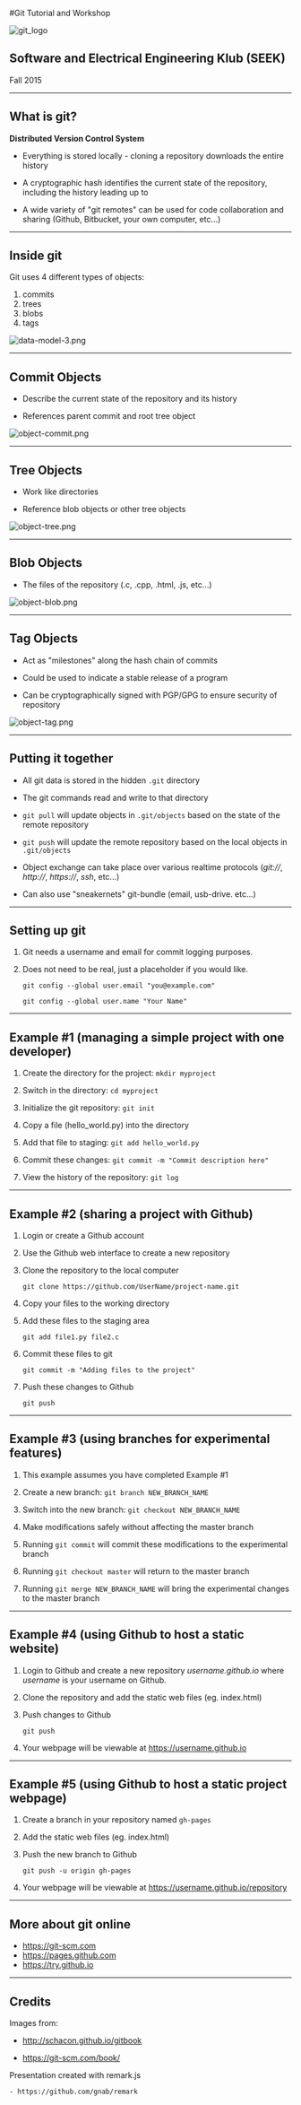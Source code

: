 #Git Tutorial and Workshop

![git_logo](git_logo.png)

Software and Electrical Engineering Klub (SEEK)
-----------------------------------------------

Fall 2015

---

What is git?
------------

**Distributed Version Control System**

- Everything is stored locally - cloning a repository downloads the entire history

- A cryptographic hash identifies the current state of the repository, including the history leading up to

- A wide variety of "git remotes" can be used for code collaboration and sharing (Github, Bitbucket, your own computer, etc...)


---

Inside git
----------

Git uses 4 different types of objects:

1. commits
2. trees
3. blobs
4. tags

![data-model-3.png](data-model-3.png)

---

Commit Objects
--------------

- Describe the current state of the repository and its history

- References parent commit and root tree object

![object-commit.png](object-commit.png)

---

Tree Objects
------------

- Work like directories

- Reference blob objects or other tree objects

![object-tree.png](object-tree.png)

---

Blob Objects
------------

- The files of the repository (.c, .cpp, .html, .js, etc...)

![object-blob.png](object-blob.png)

---

Tag Objects
-----------

- Act as "milestones" along the hash chain of commits

- Could be used to indicate a stable release of a program

- Can be cryptographically signed with PGP/GPG to ensure security of repository

![object-tag.png](object-tag.png)

---

Putting it together
-------------------

- All git data is stored in the hidden `.git` directory

- The git commands read and write to that directory

- `git pull` will update objects in `.git/objects` based on the state of the remote repository

- `git push` will update the remote repository based on the local objects in `.git/objects`

- Object exchange can take place over various realtime protocols (*git://*, *http://*, *https://*, *ssh*, etc...)

- Can also use "sneakernets" git-bundle (email, usb-drive. etc...)


---

Setting up git
--------------

1. Git needs a username and email for commit logging purposes.
2. Does not need to be real, just a placeholder if you would like.

	`git config --global user.email "you@example.com"`

	`git config --global user.name "Your Name"`

---

Example #1 (managing a simple project with one developer)
---------------------------------------------------------

1. Create the directory for the project:	`mkdir myproject`

2. Switch in the directory:			 `cd myproject`

3. Initialize the git repository:		`git init`

4. Copy a file (hello_world.py) into the directory

5. Add that file to staging:		 `git add hello_world.py`

6. Commit these changes:		`git commit -m "Commit description here"`

7. View the history of the repository:		 `git log`


	
---


Example #2 (sharing a project with Github)
------------------------------------------

1. Login or create a Github account

2. Use the Github web interface to create a new repository

3. Clone the repository to the local computer
	
	`git clone https://github.com/UserName/project-name.git`

4. Copy your files to the working directory

5. Add these files to the staging area

	`git add file1.py file2.c`

6. Commit these files to git

	`git commit -m "Adding files to the project"`

7. Push these changes to Github

	`git push`


---


Example #3 (using branches for experimental features)
-----------------------------------------------------

1. This example assumes you have completed Example #1

2. Create a new branch:	`git branch NEW_BRANCH_NAME`

3. Switch into the new branch:	`git checkout NEW_BRANCH_NAME`

4. Make modifications safely without affecting the master branch

5. Running `git commit` will commit these modifications to the experimental branch

6. Running `git checkout master` will return to the master branch

7. Running `git merge NEW_BRANCH_NAME` will bring the experimental changes to the master branch


---

Example #4 (using Github to host a static website)
--------------------------------------------------

1. Login to Github and create a new repository *username.github.io* where *username* is your username on Github.

2. Clone the repository and add the static web files (eg. index.html)

3. Push changes to Github

	`git push`

4. Your webpage will be viewable at https://username.github.io


---


Example #5 (using Github to host a static project webpage)
----------------------------------------------------------

1. Create a branch in your repository named `gh-pages`

2. Add the static web files (eg. index.html)

3. Push the new branch to Github

	`git push -u origin gh-pages`	

4. Your webpage will be viewable at https://username.github.io/repository


---

More about git online
---------------------

- https://git-scm.com
- https://pages.github.com
- https://try.github.io


---

Credits
-------

Images from:

- http://schacon.github.io/gitbook

- https://git-scm.com/book/

Presentation created with remark.js

	- https://github.com/gnab/remark

